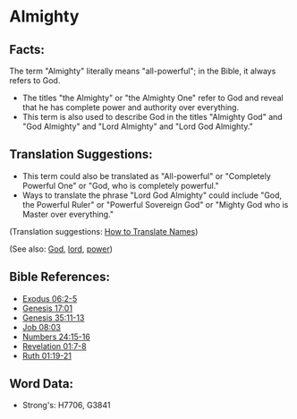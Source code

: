 # Almighty #

## Facts: ##

The term "Almighty" literally means "all-powerful"; in the Bible, it always refers to God.

* The titles "the Almighty" or "the Almighty One" refer to God and reveal that he has complete power and authority over everything.
* This term is also used to describe God in the titles "Almighty God" and "God Almighty" and "Lord Almighty" and "Lord God Almighty."

## Translation Suggestions: ##

* This term could also be translated as "All-powerful" or "Completely Powerful One" or "God, who is completely powerful."
* Ways to translate the phrase "Lord God Almighty" could include "God, the Powerful Ruler" or "Powerful Sovereign God" or "Mighty God who is Master over everything."

(Translation suggestions: [How to Translate Names](rc://en/ta/man/translate/translate-names))

(See also: [God](../kt/god.md), [lord](../kt/lord.md), [power](../kt/power.md))

## Bible References: ##

* [Exodus 06:2-5](rc://en/tn/help/exo/06/02)
* [Genesis 17:01](rc://en/tn/help/gen/17/01)
* [Genesis 35:11-13](rc://en/tn/help/gen/35/11)
* [Job 08:03](rc://en/tn/help/job/08/03)
* [Numbers 24:15-16](rc://en/tn/help/num/24/15)
* [Revelation 01:7-8](rc://en/tn/help/rev/01/07)
* [Ruth 01:19-21](rc://en/tn/help/rut/01/19)

## Word Data: ##

* Strong's: H7706, G3841

